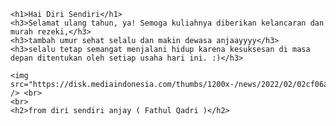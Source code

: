 <!DOCTYPE html>
<html lang="en">
<head>
    <meta charset="UTF-8">
    <meta http-equiv="X-UA-Compatible" content="IE=edge">
    <meta name="viewport" content="width=device-width, initial-scale=1.0">
    <title>Fathul Qadri Gunata</title>
</head>
<body>

    <h1>Hai Diri Sendiri</h1> 
    <h3>Selamat ulang tahun, ya! Semoga kuliahnya diberikan kelancaran dan murah rezeki,</h3>
    <h3>tambah umur sehat selalu dan makin dewasa anjaayyyy</h3>
    <h3>selalu tetap semangat menjalani hidup karena kesuksesan di masa depan ditentukan oleh setiap usaha hari ini. :)</h3>

    <img src="https://disk.mediaindonesia.com/thumbs/1200x-/news/2022/02/02cf06aeb3e9c07aaba4ee0a2bb4fba1.jpg" /> <br>
    <br>
    <h2>from diri sendiri anjay ( Fathul Qadri )</h2>
</html>
